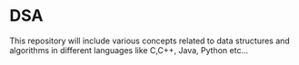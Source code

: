 # DSA
This repository will include various concepts related to data structures and algorithms in different languages like C,C++, Java, Python etc...
